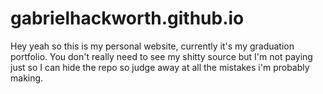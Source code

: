 # gabrielhackworth.github.io

Hey yeah so this is my personal website, currently it's my graduation portfolio. You don't really need to see my shitty source but I'm not paying just so I can hide the repo so judge away at all the mistakes i'm probably making.